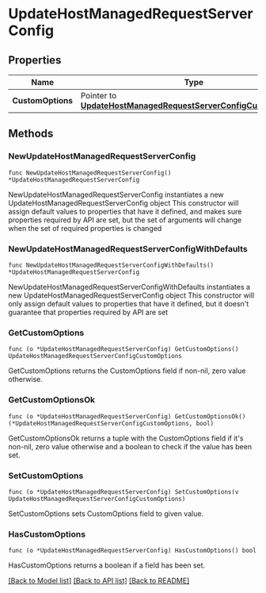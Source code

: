 # UpdateHostManagedRequestServerConfig

## Properties

Name | Type | Description | Notes
------------ | ------------- | ------------- | -------------
**CustomOptions** | Pointer to [**UpdateHostManagedRequestServerConfigCustomOptions**](UpdateHostManagedRequestServerConfigCustomOptions.md) |  | [optional] 

## Methods

### NewUpdateHostManagedRequestServerConfig

`func NewUpdateHostManagedRequestServerConfig() *UpdateHostManagedRequestServerConfig`

NewUpdateHostManagedRequestServerConfig instantiates a new UpdateHostManagedRequestServerConfig object
This constructor will assign default values to properties that have it defined,
and makes sure properties required by API are set, but the set of arguments
will change when the set of required properties is changed

### NewUpdateHostManagedRequestServerConfigWithDefaults

`func NewUpdateHostManagedRequestServerConfigWithDefaults() *UpdateHostManagedRequestServerConfig`

NewUpdateHostManagedRequestServerConfigWithDefaults instantiates a new UpdateHostManagedRequestServerConfig object
This constructor will only assign default values to properties that have it defined,
but it doesn't guarantee that properties required by API are set

### GetCustomOptions

`func (o *UpdateHostManagedRequestServerConfig) GetCustomOptions() UpdateHostManagedRequestServerConfigCustomOptions`

GetCustomOptions returns the CustomOptions field if non-nil, zero value otherwise.

### GetCustomOptionsOk

`func (o *UpdateHostManagedRequestServerConfig) GetCustomOptionsOk() (*UpdateHostManagedRequestServerConfigCustomOptions, bool)`

GetCustomOptionsOk returns a tuple with the CustomOptions field if it's non-nil, zero value otherwise
and a boolean to check if the value has been set.

### SetCustomOptions

`func (o *UpdateHostManagedRequestServerConfig) SetCustomOptions(v UpdateHostManagedRequestServerConfigCustomOptions)`

SetCustomOptions sets CustomOptions field to given value.

### HasCustomOptions

`func (o *UpdateHostManagedRequestServerConfig) HasCustomOptions() bool`

HasCustomOptions returns a boolean if a field has been set.


[[Back to Model list]](../README.md#documentation-for-models) [[Back to API list]](../README.md#documentation-for-api-endpoints) [[Back to README]](../README.md)


